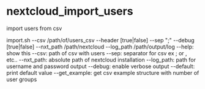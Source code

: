 # nextcloud_import_users
import users from csv


import.sh --csv /path/of/users_csv --header [true|false] --sep ";" --debug [true|false] --nxt_path /path/nextcloud --log_path /path/output/log
--help: show this
--csv: path of csv with users
--sep: separator for csv ex ; or , etc.. 
--nxt_path: absolute path of nextcloud installation
--log_path: path for username and password output
--debug: enable verbose output
--default: print default value
--get_example: get csv example structure with number of user groups
